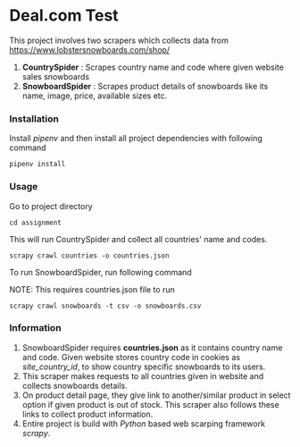 # Deal.com Test
This project involves two scrapers which collects data from https://www.lobstersnowboards.com/shop/
1. **CountrySpider** : Scrapes country name and code where given website sales snowboards
2. **SnowboardSpider** : Scrapes product details of snowboards like its name, image, price, available sizes etc.


### Installation
Install *pipenv* and then install all project dependencies with following command
```
pipenv install
```


### Usage
Go to project directory
```
cd assignment
```

This will run CountrySpider and collect all countries' name and codes.
```
scrapy crawl countries -o countries.json
```
To run SnowboardSpider, run following command

NOTE: This requires countries.json file to run
```
scrapy crawl snowboards -t csv -o snowboards.csv
```

### Information
1. SnowboardSpider requires **countries.json** as it contains country name and code. Given website stores country code in cookies as *site_country_id*, to show country specific snowboards to its users.
2. This scraper makes requests to all countries given in website and collects snowboards details.
3. On product detail page, they give link to another/similar product in select option if given product is out of stock. This scraper also follows these links to collect product information.
4. Entire project is build with *Python* based web scarping framework *scrapy*.
